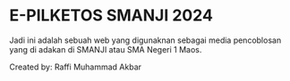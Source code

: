 # E-PILKETOS SMANJI 2024
Jadi ini adalah sebuah web yang digunaknan sebagai media pencoblosan yang di adakan di SMANJI atau SMA Negeri 1 Maos.

Created by: Raffi Muhammad Akbar